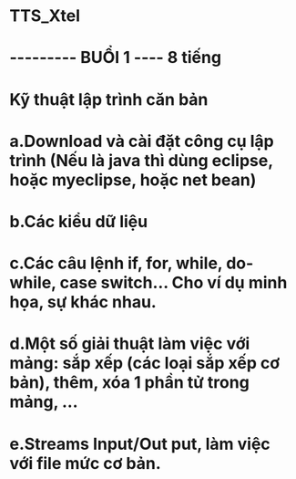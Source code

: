 # TTS_Xtel
# --------- BUỔI 1 ---- 8 tiếng 
# Kỹ thuật lập trình căn bản
# a.Download và cài đặt công cụ lập trình (Nếu là java thì dùng eclipse, hoặc myeclipse, hoặc net bean) 
# b.Các kiểu dữ liệu 
# c.Các câu lệnh if, for, while, do-while, case switch… Cho ví dụ minh họa, sự khác nhau. 
# d.Một số giải thuật làm việc với mảng: sắp xếp (các loại sắp xếp cơ bản), thêm, xóa 1 phần tử trong mảng, …
# e.Streams Input/Out put, làm việc với file mức cơ bản. 
